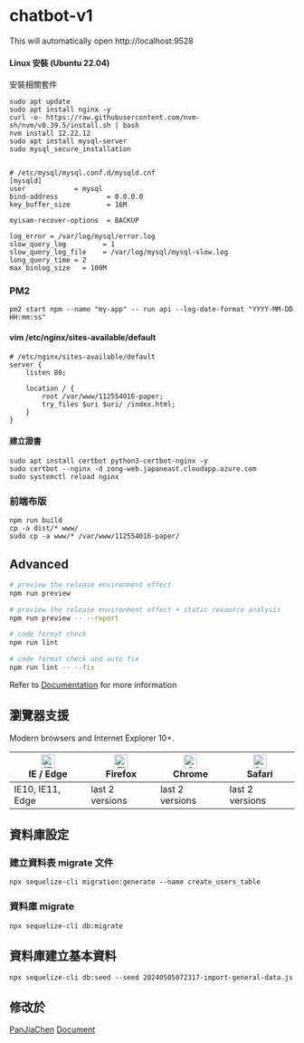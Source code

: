 # chatbot-v1

This will automatically open http://localhost:9528

#### Linux 安裝 (Ubuntu 22.04)

安裝相關套件 

```
sudo apt update
sudo apt install nginx -y
curl -o- https://raw.githubusercontent.com/nvm-sh/nvm/v0.39.5/install.sh | bash
nvm install 12.22.12
sudo apt install mysql-server
sudo mysql_secure_installation


# /etc/mysql/mysql.conf.d/mysqld.cnf
[mysqld]
user            = mysql
bind-address            = 0.0.0.0
key_buffer_size         = 16M

myisam-recover-options  = BACKUP

log_error = /var/log/mysql/error.log
slow_query_log         = 1
slow_query_log_file    = /var/log/mysql/mysql-slow.log
long_query_time = 2
max_binlog_size   = 100M
```

### PM2
```
pm2 start npm --name "my-app" -- run api --log-date-format "YYYY-MM-DD HH:mm:ss"
```

#### vim /etc/nginx/sites-available/default

```
# /etc/nginx/sites-available/default
server {
    listen 80;

    location / {
        root /var/www/112554016-paper;
        try_files $uri $uri/ /index.html;
    }
}
```

#### 建立證書

```
sudo apt install certbot python3-certbot-nginx -y
sudo certbot --nginx -d zong-web.japaneast.cloudapp.azure.com
sudo systemctl reload nginx
```

### 前端布版

```
npm run build
cp -a dist/* www/
sudo cp -a www/* /var/www/112554016-paper/
```
## Advanced

```bash
# preview the release environment effect
npm run preview

# preview the release environment effect + static resource analysis
npm run preview -- --report

# code format check
npm run lint

# code format check and auto fix
npm run lint -- --fix
```

Refer to [Documentation](https://panjiachen.github.io/vue-element-admin-site/guide/essentials/deploy.html) for more information

## 瀏覽器支援

Modern browsers and Internet Explorer 10+.

| [<img src="https://raw.githubusercontent.com/alrra/browser-logos/master/src/edge/edge_48x48.png" alt="IE / Edge" width="24px" height="24px" />](http://godban.github.io/browsers-support-badges/)</br>IE / Edge | [<img src="https://raw.githubusercontent.com/alrra/browser-logos/master/src/firefox/firefox_48x48.png" alt="Firefox" width="24px" height="24px" />](http://godban.github.io/browsers-support-badges/)</br>Firefox | [<img src="https://raw.githubusercontent.com/alrra/browser-logos/master/src/chrome/chrome_48x48.png" alt="Chrome" width="24px" height="24px" />](http://godban.github.io/browsers-support-badges/)</br>Chrome | [<img src="https://raw.githubusercontent.com/alrra/browser-logos/master/src/safari/safari_48x48.png" alt="Safari" width="24px" height="24px" />](http://godban.github.io/browsers-support-badges/)</br>Safari |
| --------- | --------- | --------- | --------- |
| IE10, IE11, Edge| last 2 versions| last 2 versions| last 2 versions

## 資料庫設定

### 建立資料表 migrate 文件
`npx sequelize-cli migration:generate --name create_users_table`

### 資料庫 migrate
`npx sequelize-cli db:migrate`

## 資料庫建立基本資料
`npx sequelize-cli db:seed --seed 20240505072317-import-general-data.js`

## 修改於

[PanJiaChen](https://github.com/PanJiaChen/vue-admin-template/)
[Document](https://panjiachen.github.io/vue-element-admin-site/zh/)

